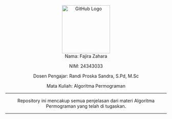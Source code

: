 <div align="center">
<img src="https://github.com/raghavk16/raghavk16/blob/master/octo.gif" alt="GitHub Logo" width="150" height="150" />
</div>

<div align="center">
Nama: Fajira Zahara
  
NIM: 24343033

Dosen Pengajar: Randi Proska Sandra, S.Pd, M.Sc

Mata Kuliah: Algoritma Permograman
</div>

----

<div align="center">
Repository ini mencakup semua penjelasan dari materi Algoritma Permograman yang telah di tugaskan.


----



